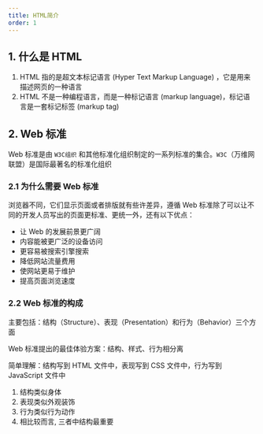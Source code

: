 ```yaml
---
title: HTML简介
order: 1
---
```


## 1. 什么是 HTML

1. HTML 指的是超文本标记语言 (Hyper Text Markup Language) ，它是用来描述网页的一种语言
2. HTML 不是一种编程语言，而是一种标记语言 (markup language)，标记语言是一套标记标签 (markup tag)

## 2. Web 标准

Web 标准是由 `W3C组织` 和其他标准化组织制定的一系列标准的集合。`W3C`（万维网联盟）是国际最著名的标准化组织

### 2.1 为什么需要 Web 标准

浏览器不同，它们显示页面或者排版就有些许差异，遵循 Web 标准除了可以让不同的开发人员写出的页面更标准、更统一外，还有以下优点：

+ 让 Web 的发展前景更广阔
+ 内容能被更广泛的设备访问
+ 更容易被搜索引擎搜索
+ 降低网站流量费用
+ 使网站更易于维护
+ 提高页面浏览速度

### 2.2 Web 标准的构成

主要包括：结构（Structure）、表现（Presentation）和行为（Behavior）三个方面

Web 标准提出的最佳体验方案：结构、样式、行为相分离

简单理解：结构写到 HTML 文件中，表现写到 CSS 文件中，行为写到 JavaScript 文件中

1. 结构类似身体
2. 表现类似外观装饰
3. 行为类似行为动作
4. 相比较而言, 三者中结构最重要
